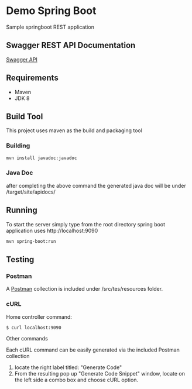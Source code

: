 #  Demo Spring Boot

Sample springboot REST application 

## Swagger REST API Documentation
[Swagger API](https://app.swaggerhub.com/apis/nboumaza/springboot/1.0.0#/)


## Requirements
- Maven
- JDK 8

## Build Tool
This project uses maven as the build and packaging tool

### Building 
```sh
mvn install javadoc:javadoc 
```
### Java Doc

after completing the above command the generated java doc will be under
<projectRoot>/target/site/apidocs/


## Running
To start the server simply type from the root directory
spring boot application uses http://localhost:9090

```sh
mvn spring-boot:run
```

## Testing 

### Postman
A [Postman](https://www.getpostman.com/) collection is included under
<projectRoot>/src/tes/resources folder.


### cURL

Home controller command:
```sh
$ curl localhost:9090
```
Other commands

Each cURL command can be easily generated via the included Postman
collection 

1. locate the right label titled:  "Generate Code"
2. From the resulting pop up "Generate Code Snippet" window, locate on the
   left side a combo box and choose cURL option.

